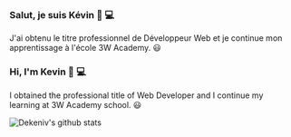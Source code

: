 ### Salut, je suis Kévin :wave: :computer:

J'ai obtenu le titre professionnel de Développeur Web et je continue mon apprentissage à l'école 3W Academy. :smiley:


### Hi, I'm Kevin :wave: :computer:

I obtained the professional title of Web Developer and I continue my learning at 3W Academy school. :smiley:



![Dekeniv's github stats](https://github-readme-stats.vercel.app/api?username=Dekeniv&show_icons=true&include_all_commits=true&hide=contribs,stars,prs,issues&hide_border=true&count_private=true&theme=highcontrast)
